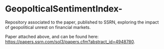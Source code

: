 # GeopolticalSentimentIndex-
Repository associated to the paper, published to SSRN, exploring the impact of geopolitical unrest on financial markets.

Paper attached above, and can be found here: https://papers.ssrn.com/sol3/papers.cfm?abstract_id=4948780.
